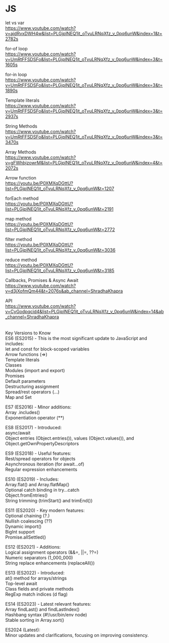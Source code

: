 # JS
let vs var <br>
https://www.youtube.com/watch?v=ajdRvxDWH4w&list=PLGjplNEQ1it_oTvuLRNqXfz_v_0pq6unW&index=1&t=2782s

for-of loop <br>
https://www.youtube.com/watch?v=UmRtFFSDSFo&list=PLGjplNEQ1it_oTvuLRNqXfz_v_0pq6unW&index=3&t=1605s

for-in loop <br>
https://www.youtube.com/watch?v=UmRtFFSDSFo&list=PLGjplNEQ1it_oTvuLRNqXfz_v_0pq6unW&index=3&t=1890s

Template literals <br>
https://www.youtube.com/watch?v=UmRtFFSDSFo&list=PLGjplNEQ1it_oTvuLRNqXfz_v_0pq6unW&index=3&t=2937s

String Methods <br>
https://www.youtube.com/watch?v=UmRtFFSDSFo&list=PLGjplNEQ1it_oTvuLRNqXfz_v_0pq6unW&index=3&t=3470s

Array Methods <br>
https://www.youtube.com/watch?v=gFWhbjzowrM&list=PLGjplNEQ1it_oTvuLRNqXfz_v_0pq6unW&index=4&t=2072s

Arrow function <br>
https://youtu.be/P0XMXqDGttU?list=PLGjplNEQ1it_oTvuLRNqXfz_v_0pq6unW&t=1207

forEach method <br>
https://youtu.be/P0XMXqDGttU?list=PLGjplNEQ1it_oTvuLRNqXfz_v_0pq6unW&t=2191

map method <br>
https://youtu.be/P0XMXqDGttU?list=PLGjplNEQ1it_oTvuLRNqXfz_v_0pq6unW&t=2772

filter method <br>
https://youtu.be/P0XMXqDGttU?list=PLGjplNEQ1it_oTvuLRNqXfz_v_0pq6unW&t=3036

reduce method <br>
https://youtu.be/P0XMXqDGttU?list=PLGjplNEQ1it_oTvuLRNqXfz_v_0pq6unW&t=3185

Callbacks, Promises & Async Await <br>
https://www.youtube.com/watch?v=d3jXofmQm44&t=2076s&ab_channel=ShradhaKhapra

API <br>
https://www.youtube.com/watch?v=CyGodpqcid4&list=PLGjplNEQ1it_oTvuLRNqXfz_v_0pq6unW&index=14&ab_channel=ShradhaKhapra
<br>
<br>
<br>
Key Versions to Know <br>
ES6 (ES2015) - This is the most significant update to JavaScript and includes: <br>
let and const for block-scoped variables <br>
Arrow functions (=>) <br>
Template literals <br>
Classes <br>
Modules (import and export) <br>
Promises <br>
Default parameters <br>
Destructuring assignment <br>
Spread/rest operators (...) <br>
Map and Set <br>

ES7 (ES2016) - Minor additions: <br>
Array .includes() <br>
Exponentiation operator (**) <br>

ES8 (ES2017) - Introduced: <br>
async/await <br>
Object entries (Object.entries()), values (Object.values()), and Object.getOwnPropertyDescriptors <br>

ES9 (ES2018) - Useful features: <br>
Rest/spread operators for objects <br>
Asynchronous iteration (for await...of) <br>
Regular expression enhancements <br>

ES10 (ES2019) - Includes: <br>
Array.flat() and Array.flatMap() <br>
Optional catch binding in try...catch <br>
Object.fromEntries() <br>
String trimming (trimStart() and trimEnd()) <br>

ES11 (ES2020) - Key modern features: <br>
Optional chaining (?.) <br>
Nullish coalescing (??) <br>
Dynamic import() <br>
BigInt support <br>
Promise.allSettled() <br>

ES12 (ES2021) - Additions: <br>
Logical assignment operators (&&=, ||=, ??=) <br>
Numeric separators (1_000_000) <br>
String replace enhancements (replaceAll()) <br>

ES13 (ES2022) - Introduced: <br>
at() method for arrays/strings <br>
Top-level await <br>
Class fields and private methods <br>
RegExp match indices (d flag) <br>

ES14 (ES2023) - Latest relevant features: <br>
Array findLast() and findLastIndex() <br>
Hashbang syntax (#!/usr/bin/env node) <br>
Stable sorting in Array.sort() <br>

ES2024 (Latest): <br>
Minor updates and clarifications, focusing on improving consistency. <br>